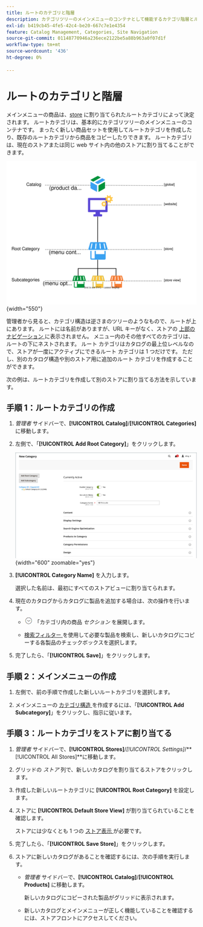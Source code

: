 ```yaml
---
title: ルートのカテゴリと階層
description: カテゴリツリーのメインメニューのコンテナとして機能するカテゴリ階層とルートカテゴリについて説明します。
exl-id: b419cb45-4fe5-42c4-be20-667c7e1e4354
feature: Catalog Management, Categories, Site Navigation
source-git-commit: 01148770946a236ece2122be5a88b963a0f07d1f
workflow-type: tm+mt
source-wordcount: '436'
ht-degree: 0%

---
```


# ルートのカテゴリと階層

メインメニューの商品は、[store](../stores-purchase/stores.md#add-stores) に割り当てられたルートカテゴリによって決定されます。 ルートカテゴリは、基本的にカテゴリツリーのメインメニューのコンテナです。 まったく新しい商品セットを使用してルートカテゴリを作成したり、既存のルートカテゴリから商品をコピーしたりできます。 ルートカテゴリは、現在のストアまたは同じ web サイト内の他のストアに割り当てることができます。

![ カタログ階層図 ](./assets/catalog-hierarchy-scope.svg){width="550"}

管理者から見ると、カテゴリ構造は逆さまのツリーのようなもので、ルートが上にあります。 ルートには名前がありますが、URL キーがなく、ストアの [ 上部のナビゲーション ](navigation-top.md) に表示されません。 メニュー内のその他すべてのカテゴリは、ルートの下にネストされます。 ルート カテゴリはカタログの最上位レベルなので、ストアが一度にアクティブにできるルート カテゴリは 1 つだけです。 ただし、別のカタログ構造や別のストア用に追加のルート カテゴリを作成することができます。

次の例は、ルートカテゴリを作成して別のストアに割り当てる方法を示しています。

## 手順 1：ルートカテゴリの作成

1. _管理者_ サイドバーで、**[!UICONTROL Catalog]**/**[!UICONTROL Categories]** に移動します。

1. 左側で、「**[!UICONTROL Add Root Category]**」をクリックします。

   ![ 新しいルートカテゴリ ](./assets/category-root-ee.png){width="600" zoomable="yes"}

1. **[!UICONTROL Category Name]** を入力します。

   選択した名前は、最初にすべてのストアビューに割り当てられます。

1. 現在のカタログからカタログに製品を追加する場合は、次の操作を行います。

   - ![ 展開セレクター ](../assets/icon-display-expand.png) 「カテゴリ内の商品 _セクション_ を展開します。

   - [ 検索フィルター ](../getting-started/admin-grid-controls.md) を使用して必要な製品を検索し、新しいカタログにコピーする各製品のチェックボックスを選択します。

1. 完了したら、「**[!UICONTROL Save]**」をクリックします。

## 手順 2：メインメニューの作成

1. 左側で、前の手順で作成した新しいルートカテゴリを選択します。

1. メインメニューの [ カテゴリ構造 ](category-create.md) を作成するには、「**[!UICONTROL Add Subcategory]**」をクリックし、指示に従います。

## 手順 3：ルートカテゴリをストアに割り当てる

1. _管理者_ サイドバーで、**[!UICONTROL Stores]**/_[!UICONTROL Settings]_/**[!UICONTROL All Stores]**に移動します。

1. グリッドの _ストア_ 列で、新しいカタログを割り当てるストアをクリックします。

1. 作成した新しいルートカテゴリに **[!UICONTROL Root Category]** を設定します。

1. ストアに **[!UICONTROL Default Store View]** が割り当てられていることを確認します。

   ストアには少なくとも 1 つの [ ストア表示 ](../stores-purchase/store-views.md) が必要です。

1. 完了したら、「**[!UICONTROL Save Store]**」をクリックします。

1. ストアに新しいカタログがあることを確認するには、次の手順を実行します。

   - _管理者_ サイドバーで、**[!UICONTROL Catalog]**/**[!UICONTROL Products]** に移動します。

     新しいカタログにコピーされた製品がグリッドに表示されます。

   - 新しいカタログとメインメニューが正しく機能していることを確認するには、ストアフロントにアクセスしてください。
